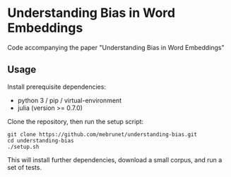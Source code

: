 # Understanding Bias in Word Embeddings
Code accompanying the paper "Understanding Bias in Word Embeddings"

## Usage
Install prerequisite dependencies:
- python 3 / pip / virtual-environment
- julia (version >= 0.7.0)

Clone the repository, then run the setup script:
```
git clone https://github.com/mebrunet/understanding-bias.git
cd understanding-bias
./setup.sh
```
This will install further dependencies, download a small corpus, and run a set of tests. 

